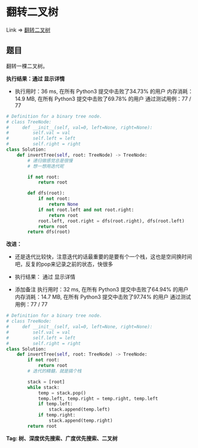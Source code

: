 # 翻转二叉树

Link => [翻转二叉树](https://leetcode-cn.com/problems/invert-binary-tree/)

## 题目
翻转一棵二叉树。

**执行结果：通过 显示详情**

- 执行用时：36 ms, 在所有 Python3 提交中击败了34.73% 的用户
内存消耗：14.9 MB, 在所有 Python3 提交中击败了69.78% 的用户
通过测试用例：77 / 77

```python
# Definition for a binary tree node.
# class TreeNode:
#     def __init__(self, val=0, left=None, right=None):
#         self.val = val
#         self.left = left
#         self.right = right
class Solution:
    def invertTree(self, root: TreeNode) -> TreeNode:
        # 递归做感觉总是很慢
        # 想一想用迭代呢

        if not root:
            return root

        def dfs(root):
            if not root:
                return None
            if not root.left and not root.right:
                return root
            root.left, root.right = dfs(root.right), dfs(root.left)
            return root
        return dfs(root)
```
**改进：**

- 还是迭代比较快，注意迭代的话最重要的是要有个一个栈，这也是空间换时间吧，反复的pop来记录之前的状态，快很多

- 执行结果：
通过
显示详情

- 添加备注
执行用时：32 ms, 在所有 Python3 提交中击败了64.94% 的用户
内存消耗：14.7 MB, 在所有 Python3 提交中击败了97.74% 的用户
通过测试用例：77 / 77

```python
# Definition for a binary tree node.
# class TreeNode:
#     def __init__(self, val=0, left=None, right=None):
#         self.val = val
#         self.left = left
#         self.right = right
class Solution:
    def invertTree(self, root: TreeNode) -> TreeNode:
        if not root:
            return root
        # 迭代的精髓，就是搞个栈

        stack = [root]
        while stack:
            temp = stack.pop()
            temp.left, temp.right = temp.right, temp.left
            if temp.left:
                stack.append(temp.left)
            if temp.right:
                stack.append(temp.right)
        return root
```
**Tag: 树、深度优先搜索、广度优先搜索、二叉树**
